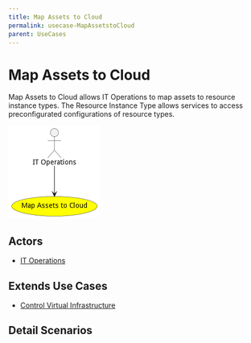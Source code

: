 ```yaml
---
title: Map Assets to Cloud
permalink: usecase-MapAssetstoCloud
parent: UseCases
---
```

# Map Assets to Cloud

Map Assets to Cloud allows IT Operations to map assets to resource instance types. The Resource Instance Type allows services to access preconfigurated configurations of resource types.

![Activities Diagram](./activities.png)

## Actors

* [IT Operations](actor-itops)





## Extends Use Cases

* [Control Virtual Infrastructure](usecase-ControlVirtualInfrastructure)







## Detail Scenarios






